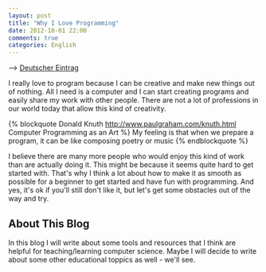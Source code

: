 ```yaml
---
layout: post
title: "Why I Love Programming"
date: 2012-10-01 22:00
comments: true
categories: English
---
```

--> [Deutscher Eintrag](/blog/2012/10/01/warum-ich-gerne-programmiere/)

I really love to program because I can be creative and make new things out of nothing. All I need is a computer and I can start creating programs and easily share my work with other people. There are not a lot of professions in our world today that allow this kind of creativity. 

{% blockquote Donald Knuth http://www.paulgraham.com/knuth.html Computer Programming as an Art %}
My feeling is that when we prepare a program, it can be like composing poetry or music
{% endblockquote %}

I believe there are many more people who would enjoy this kind of work than are actually doing it. This might be because it seems quite hard to get started with. That's why I think a lot about how to make it as smooth as possible for a beginner to get started and have fun with programming. And yes, it's ok if you'll still don't like it, but let's get some obstacles out of the way and try.

## About This Blog ##
In this blog I will write about some tools and resources that I think are helpful for teaching/learning computer science. Maybe I will decide to write about some other educational toppics as well - we'll see.